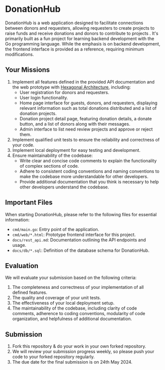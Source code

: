 # DonationHub

DonationHub is a web application designed to facilitate connections between donors and requesters, allowing requesters to create projects to raise funds and receive donations and donors to contribute to projects . It's primarily built as a fun project for learning backend development with the Go programming language. While the emphasis is on backend development, the frontend interface is provided as a reference, requiring minimum modifications.

## Your Missions

1. Implement all features defined in the provided API documentation and the web prototype with [Hexagonal Architecture](https://github.com/Haraj-backend/hex-monscape/blob/master/docs/reference/hex-architecture.md), including:
    - User registration for donors and requesters.
    - User login functionality.
    - Home page interface for guests, donors, and requesters, displaying relevant information such as total donations distributed and a list of donation projects.
    - Donation project detail page, featuring donation details, a donate button, and a list of donors along with their messages.
    - Admin interface to list need review projects and approve or reject them.
2. Implement qualified unit tests to ensure the reliability and correctness of your code.
3. Implement local deployment for easy testing and development.
4. Ensure maintainability of the codebase:
    - Write clear and concise code comments to explain the functionality of complex sections of code.
    - Adhere to consistent coding conventions and naming conventions to make the codebase more understandable for other developers.
    - Provide additional documentation that you think is necessary to help other developers understand the codebase.

## Important Files

When starting DonationHub, please refer to the following files for essential information:

- `cmd/main.go`: Entry point of the application.
- `cmd/web/*.html`: Prototype frontend interface for this project.
- `docs/rest_api.md`: Documentation outlining the API endpoints and usage.
- `docs/db/*.sql`: Definition of the database schema for DonationHub.

## Evaluation

We will evaluate your submission based on the following criteria:

1. The completeness and correctness of your implementation of all defined features.
2. The quality and coverage of your unit tests.
3. The effectiveness of your local deployment setup.
4. The maintainability of the codebase, including clarity of code comments, adherence to coding conventions, modularity of code organization, and helpfulness of additional documentation.

## Submission

1. Fork this repository & do your work in your own forked repository.
2. We will review your submission progress weekly, so please push your code to your forked repository regularly.
3. The due date for the final submission is on 24th May 2024.

